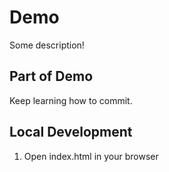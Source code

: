 # Demo

Some description!

## Part of Demo

Keep learning how to commit.

## Local Development

1. Open index.html in your browser
